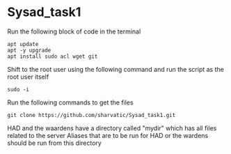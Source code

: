 # Sysad_task1
Run the following block of code in the terminal

```
apt update
apt -y upgrade
apt install sudo acl wget git
```
Shift to the root user using the following command and run the script as the root user itself
```
sudo -i
```
Run the following commands to get the files
```
git clone https://github.com/sharvatic/Sysad_task1.git
```
HAD and the waardens have a directory called "mydir" which has all files related to the server
Aliases that are to be run for HAD or the wardens should be run from this directory

